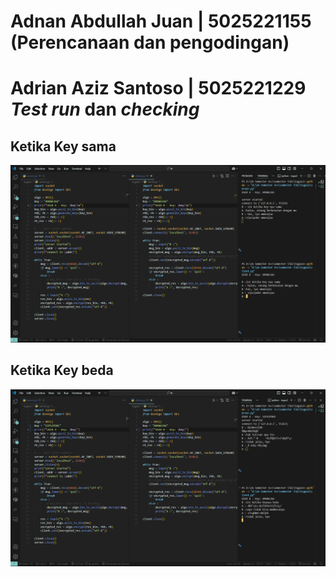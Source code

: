 # Adnan Abdullah Juan | 5025221155 (Perencanaan dan pengodingan)

# Adrian Aziz Santoso | 5025221229 _Test run_ dan _checking_

## Ketika Key sama
![keysama](img/keySama.png)

## Ketika Key beda
![keybeda](img/keyBeda.png)
